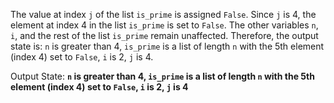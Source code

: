 The value at index `j` of the list `is_prime` is assigned `False`. Since `j` is 4, the element at index 4 in the list `is_prime` is set to `False`. The other variables `n`, `i`, and the rest of the list `is_prime` remain unaffected. Therefore, the output state is: `n` is greater than 4, `is_prime` is a list of length `n` with the 5th element (index 4) set to `False`, `i` is 2, `j` is 4.

Output State: **`n` is greater than 4, `is_prime` is a list of length `n` with the 5th element (index 4) set to `False`, `i` is 2, `j` is 4**